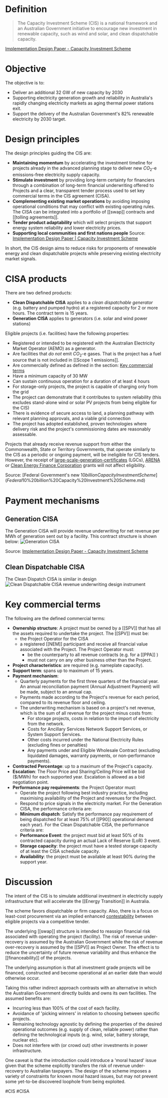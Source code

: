 # Definition
> The Capacity Investment Scheme (CIS) is a national framework and an Australian Government initiative to encourage new investment in renewable capacity, such as wind and solar, and clean dispatchable capacity.

[Implementation Design Paper - Capacity Investment Scheme](Implementation%20Design%20Paper%20-%20Capacity%20Investment%20Scheme.md) 
# Objective
The objective is to:
- Deliver an additional 32 GW of new capacity by 2030
- Supporting electricity generation growth and reliability in Australia's rapidly changing electricity markets as aging thermal power stations exit.
- Support the delivery of the Australian Government's 82% renewable electricity by 2030 target.

# Design principles
The design principles guiding the CIS are:
- **Maintaining momentum** by accelerating the investment timeline for projects already in the advanced planning stage to deliver new $CO_2$-e emissions-free electricity supply capacity.
- **Stimulate investment** by providing long-term certainty for financiers through a combination of long-term financial underwriting offered to Projects and a clear, transparent tender process used to set key commercial terms in the CIS agreement (CISA).
- **Complementing existing market operations** by avoiding imposing operational conditions that may conflict with existing operating rules. The CISA can be integrated into a portfolio of [[swap]] contracts and [[tolling agreements]]. 
- **Tender product adaptability** which will select projects that support energy system reliability and lower electricity prices.
- **Supporting local communities and first nations people**
Source: [Implementation Design Paper | Capacity Investment Scheme](Implementation%20Design%20Paper%20-%20Capacity%20Investment%20Scheme.md) 

In short, the CIS design aims to reduce risks for proponents of renewable energy and clean dispatchable projects while preserving existing electricity market signals.

# CISA products
There are two defined products:
- **Clean Dispatchable CISA** applies to a *clean dispatchable generator* (e.g. battery and pumped hydro) at a registered capacity for 2 or more hours. The contract term is 15 years. 
- **Generation CISA** applies to generators (i.e. solar and wind power stations)

Eligible projects (i.e. facilities) have the following properties:
- Registered or intended to be registered with the Australian Electricity Market Operator (AEMO) as a generator.
- Are facilities that *do not* emit $CO_2$-e gases. That is the project has a fuel source that is not included in [[Scope 1 emissions]].
- Are commercially defined as defined in the section: [Key commercial terms](#Key%20commercial%20terms) 
- Have a minimum capacity of 30 MW
- Can sustain continuous operation for a duration of at least 4 hours
- For storage-only projects, the project is capable of charging only from the grid
- The project can demonstrate that it contributes to system reliability (this excludes stand-alone wind or solar PV projects from being eligible for the CIS)
- There is evidence of secure access to land, a planning pathway with relevant planning approvals, and a viable grid connection
- The project has adopted established, proven technologies where delivery risk and the project's commissioning dates are reasonably assessable.

Projects that already receive revenue support from either the Commonwealth, State or Territory Governments, that operate similarly to the CIS as a periodic or ongoing payment, will be ineligible for CIS tenders. However, the receipt of [large-scale-generation-certificates](large-scale-generation-certificates.md) (LGCs), [ARENA](https://arena.gov.au/about/) or [Clean Energy Finance Corporation](https://www.cefc.com.au/) grants will not affect eligibility.

Source: 
[Federal Government's new $10 billion Capacity Investment Scheme](Federal%20Government's%20new%20$10%20billion%20Capacity%20Investment%20Scheme.md) 

# Payment mechanisms
## Generation CISA
The Generation CISA will provide revenue underwriting for net revenue per MWh of generation sent out by a facility. This contract structure is shown below:
![Generation CISA](images/Generation%20CISA.png)

Source: [Implementation Design Paper - Capacity Investment Scheme](Implementation%20Design%20Paper%20-%20Capacity%20Investment%20Scheme.md) 

## Clean Dispatchable CISA
The Clean Dispatch CISA is similar in design
![Clean Dispatchable CISA revenue underwriting design instrument](images/Clean%20Dispatchable%20CISA%20revenue%20underwriting%20design%20instrument.png)
# Key commercial terms
The following are the defined commercial terms:
- **Ownership structure**: A project must be owned by a [[SPV]] that has all the assets required to undertake the project. The [[SPV]] must  be:
	- the Project Operator for the CISA
	- a registered [[NEM]] participant and receive all financial value associated with the Project.
	The Project Operator must:
		- be the counterparty to all revenue contracts (e.g. for a [[PPA]] )
		- must not carry on any other business other than the Project.
- **Project characteristics**: are required (e.g. nameplate capacity).
- **Support term**: spans up to maximum of 15 years.
- **Payment mechanism**: 
	- Quarterly payments for the first three quarters of the financial year. An annual reconciliation payment (Annual Adjustment Payment) will be made, subject to an annual cap.
	- Payments made according to the Project's revenue for each period, compared to its revenue floor and ceiling.
	- The underwriting mechanism is based on a project's net revenue, which is the sum of all revenue for the project minus costs from:
		- For storage projects, costs in relation to the import of electricity from the network.
		- Costs for Ancillary Services Network Support Services, or System Support Services.
		- Other costs incurred under the National Electricity Rules (excluding fines or penalties)
		- Any payments under and Eligible Wholesale Contract (excluding liquidated damages, warranty payments, or non-performance payments).
- **Contracted Percentage**: up to a maximum of the Project's capacity.
- **Escalation**: The Floor Price and Sharing/Ceiling Price will be bid ($/MWh) for each supported year. Escalation is allowed as a bid negotiation point.
- **Performance pay requirements**: the Project Operator must:
	- Operate the project following best industry practice, including maximising availability of the Project and revenues for the Project.
	- Respond to price signals in the electricity market.
	For the Generation CISA, the performance criteria are:
	- **Minimum dispatch**: Satisfy the performance pay requirement of being dispatched for at least 75% of [[P90]] operational demand each year).
	For the Clean Dispatchable CISA, the performance criteria are:
	- **Performance Event**: the project must bid at least 50% of its contracted capacity during an actual Lack of Reserve (LoR) 3 event.
	- **Storage capacity**: the project must have a tested storage capacity of at least the CISA schedule capacity.
	- **Availability**: the project must be available at least 90% during the support year.
# Discussion
The intent of the CIS is to simulate additional investment in electricity supply infrastructure that will accelerate the [[Energy Transition]] in Australia.

The scheme favors dispatchable or firm capacity. Also, there is a focus on least-cost procurement via an implied enhanced [contestability](https://www.investopedia.com/terms/c/contestablemarket.asp) between eligible projects via a competitive tender.

The underlying [[swap]] structure is intended to reassign financial risk associated with operating the project (facility). The risk of revenue under-recovery is assumed by the Australian Government while the risk of revenue over-recovery is assumed by the [[SPV]] as Project Owner. The effect is to reduce the uncertainty of future revenue variability and thus enhance the [[financeability]] of the projects. 

The underlying assumption is that all investment grade projects will be financed, constructed and become operational at an earlier date than would otherwise occur. 

Taking this rather indirect approach contrasts with an alternative in which the Australian Government directly builds and owns its own facilities. The assumed benefits are:
- Incurring less than 100% of the cost of each facility.
- Avoidance of 'picking winners' in relation to choosing between specific projects.
- Remaining technology agnostic by defining the properties of the desired operational outcomes (e.g. supply of clean, reliable power) rather than defining the technological inputs (e.g. wind, solar, battery storage, nuclear etc).
- Does not interfere with (or crowd out) other investments in power infrastructure.

One caveat is that the introduction could introduce a 'moral hazard' issue given that the scheme explicitly transfers the risk of revenue under-recovery to Australian taxpayers. The design of the scheme imposes a variety of constraints for known moral hazard issues, but may not prevent some yet-to-be discovered loophole from being exploited. 


#CIS
#CISA 